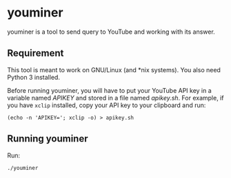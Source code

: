 youminer
========
youminer is a tool to send query to YouTube and working with its answer.


Requirement
-----------
This tool is meant to work on GNU/Linux (and *nix systems). You also need
Python 3 installed.

Before running youminer, you will have to put your YouTube API key in a
variable named *APIKEY* and stored in a file named *apikey.sh*. For
example, if you have `xclip` installed, copy your API key to your
clipboard and run:

    (echo -n 'APIKEY='; xclip -o) > apikey.sh


Running youminer
----------------
Run:

    ./youminer

